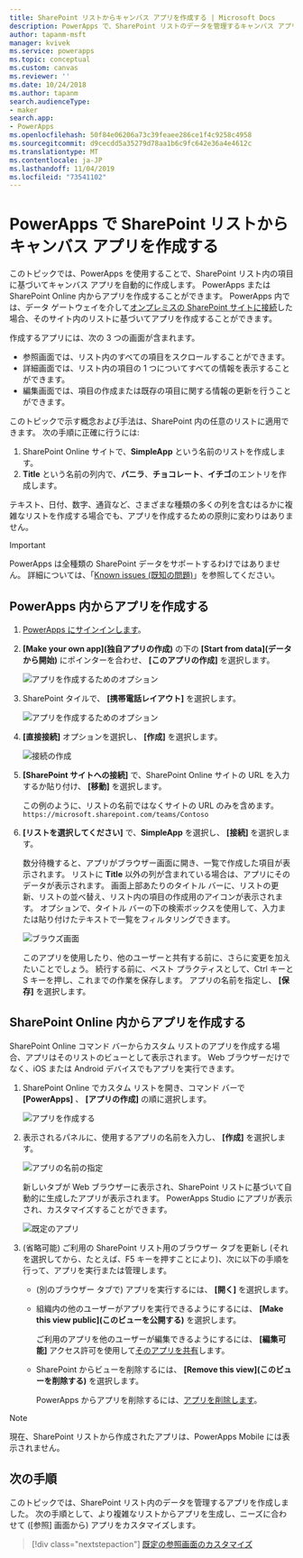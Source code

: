 ```yaml
---
title: SharePoint リストからキャンバス アプリを作成する | Microsoft Docs
description: PowerApps で、SharePoint リストのデータを管理するキャンバス アプリを自動的に生成する
author: tapanm-msft
manager: kvivek
ms.service: powerapps
ms.topic: conceptual
ms.custom: canvas
ms.reviewer: ''
ms.date: 10/24/2018
ms.author: tapanm
search.audienceType:
- maker
search.app:
- PowerApps
ms.openlocfilehash: 50f84e06206a73c39feaee286ce1f4c9258c4958
ms.sourcegitcommit: d9cecdd5a35279d78aa1b6c9fc642e36a4e4612c
ms.translationtype: MT
ms.contentlocale: ja-JP
ms.lasthandoff: 11/04/2019
ms.locfileid: "73541102"
---
```

# <a name="generate-a-canvas-app-in-powerapps-from-a-sharepoint-list"></a>PowerApps で SharePoint リストからキャンバス アプリを作成する

このトピックでは、PowerApps を使用することで、SharePoint リスト内の項目に基づいてキャンバス アプリを自動的に作成します。 PowerApps または SharePoint Online 内からアプリを作成することができます。 PowerApps 内では、データ ゲートウェイを介して[オンプレミスの SharePoint サイトに接続](connections/connection-sharepoint-online.md#create-a-connection)した場合、そのサイト内のリストに基づいてアプリを作成することができます。

作成するアプリには、次の 3 つの画面が含まれます。

- 参照画面では、リスト内のすべての項目をスクロールすることができます。
- 詳細画面では、リスト内の項目の 1 つについてすべての情報を表示することができます。
- 編集画面では、項目の作成または既存の項目に関する情報の更新を行うことができます。

このトピックで示す概念および手法は、SharePoint 内の任意のリストに適用できます。 次の手順に正確に行うには:

1. SharePoint Online サイトで、**SimpleApp** という名前のリストを作成します。
2. **Title** という名前の列内で、**バニラ**、**チョコレート**、**イチゴ**のエントリを作成します。

テキスト、日付、数字、通貨など、さまざまな種類の多くの列を含むはるかに複雑なリストを作成する場合でも、アプリを作成するための原則に変わりはありません。

> [!IMPORTANT]
> PowerApps は全種類の SharePoint データをサポートするわけではありません。 詳細については、「[Known issues (既知の問題)](connections/connection-sharepoint-online.md#known-issues)」を参照してください。

## <a name="generate-an-app-from-within-powerapps"></a>PowerApps 内からアプリを作成する

1. [PowerApps にサインインします](https://make.powerapps.com?utm_source=padocs&utm_medium=linkinadoc&utm_campaign=referralsfromdoc)。

1. **[Make your own app]\(独自アプリの作成\)** の下の **[Start from data]\(データから開始\)** にポインターを合わせ、 **[このアプリの作成]** を選択します。

    ![アプリを作成するためのオプション](./media/app-from-sharepoint/start-from-data.png)

1. SharePoint タイルで、 **[携帯電話レイアウト]** を選択します。

    ![アプリを作成するためのオプション](./media/app-from-sharepoint/sharepoint-tile.png)

1. **[直接接続]** オプションを選択し、 **[作成]** を選択します。

    ![接続の作成](./media/app-from-sharepoint/create-connection.png)

1. **[SharePoint サイトへの接続]** で、SharePoint Online サイトの URL を入力するか貼り付け、 **[移動]** を選択します。

    この例のように、リストの名前ではなくサイトの URL のみを含めます。<br>`https://microsoft.sharepoint.com/teams/Contoso`

1. **[リストを選択してください]** で、**SimpleApp** を選択し、 **[接続]** を選択します。

    数分待機すると、アプリがブラウザー画面に開き、一覧で作成した項目が表示されます。 リストに **Title** 以外の列が含まれている場合は、アプリにそのデータが表示されます。 画面上部あたりのタイトル バーに、リストの更新、リストの並べ替え、リスト内の項目の作成用のアイコンが表示されます。 オプションで、タイトル バーの下の検索ボックスを使用して、入力または貼り付けたテキストで一覧をフィルタリングできます。 

    ![ブラウズ画面](./media/app-from-sharepoint/browse-screen.png)

    このアプリを使用したり、他のユーザーと共有する前に、さらに変更を加えたいことでしょう。 続行する前に、ベスト プラクティスとして、Ctrl キーと S キーを押し、これまでの作業を保存します。 アプリの名前を指定し、 **[保存]** を選択します。

## <a name="generate-an-app-from-within-sharepoint-online"></a>SharePoint Online 内からアプリを作成する

SharePoint Online コマンド バーからカスタム リストのアプリを作成する場合、アプリはそのリストのビューとして表示されます。 Web ブラウザーだけでなく、iOS または Android デバイスでもアプリを実行できます。

1. SharePoint Online でカスタム リストを開き、コマンド バーで **[PowerApps]** 、 **[アプリの作成]** の順に選択します。

    ![アプリを作成する](./media/app-from-sharepoint/generate-new-app.png)

2. 表示されるパネルに、使用するアプリの名前を入力し、 **[作成]** を選択します。

    ![アプリの名前の指定](./media/app-from-sharepoint/app-name.png)

    新しいタブが Web ブラウザーに表示され、SharePoint リストに基づいて自動的に生成したアプリが表示されます。 PowerApps Studio にアプリが表示され、カスタマイズすることができます。

    ![既定のアプリ](./media/app-from-sharepoint/default-app.png)

3. (省略可能) ご利用の SharePoint リスト用のブラウザー タブを更新し (それを選択してから、たとえば、F5 キーを押すことにより)、次に以下の手順を行って、アプリを実行または管理します。

    - (別のブラウザー タブで) アプリを実行するには、 **[開く]** を選択します。
    - 組織内の他のユーザーがアプリを実行できるようにするには、 **[Make this view public]\(このビューを公開する\)** を選択します。

        ご利用のアプリを他のユーザーが編集できるようにするには、 **[編集可能]** アクセス許可を使用して[そのアプリを共有](share-app.md)します。

    - SharePoint からビューを削除するには、 **[Remove this view]\(このビューを削除する\)** を選択します。

        PowerApps からアプリを削除するには、[アプリを削除します](delete-app.md)。

> [!NOTE]
> 現在、SharePoint リストから作成されたアプリは、PowerApps Mobile には表示されません。

## <a name="next-steps"></a>次の手順
このトピックでは、SharePoint リスト内のデータを管理するアプリを作成しました。 次の手順として、より複雑なリストからアプリを生成し、ニーズに合わせて ([参照] 画面から) アプリをカスタマイズします。

> [!div class="nextstepaction"]
> [既定の参照画面のカスタマイズ](customize-layout-sharepoint.md)
